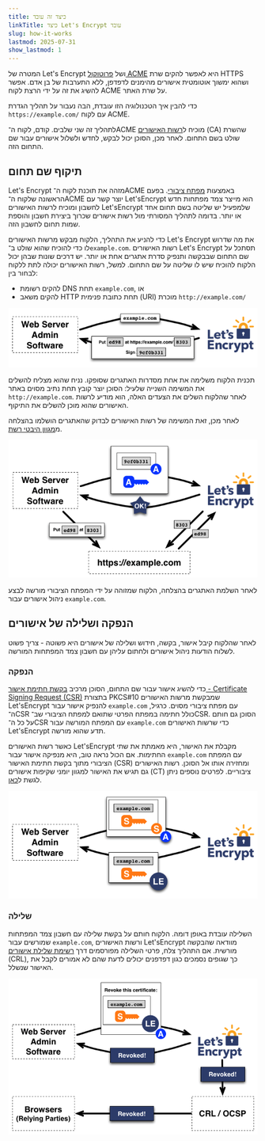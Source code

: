 ```yaml
---
title: כיצד זה עובד
linkTitle: כיצד Let's Encrypt עובד
slug: how-it-works
lastmod: 2025-07-31
show_lastmod: 1
---
```


המטרה של Let's&nbsp;Encrypt ושל [פרוטוקול ACME](https://tools.ietf.org/html/rfc8555) היא לאפשר להקים שרת HTTPS ושהוא ימשוך אוטומטית אישורים מהימנים לדפדפן, ללא התערבות של בן אדם. אפשר להשיג את זה על ידי הרצת לקוח ACME על שרת האתר.

כדי להבין איך הטכנולוגיה הזו עובדת, הבה נעבור על תהליך הגדרת `https://example.com/` עם לקוח ACME.

לתהליך זה שני שלבים. קודם, לקוח ה־ACME מוכיח ל[רשות האישורים](https://simple.wikipedia.org/wiki/Certificate_authority) (CA) שהשרת שולט בשם התחום. לאחר מכן, הסוכן יכול לבקש, לחדש ולשלול אישורים עבור שם התחום הזה.

## תיקוף שם תחום

Let's Encrypt מזהה את תוכנת לקוח ה־ACME באמצעות [מפתח ציבורי](https://he.wikipedia.org/wiki/מפתח_ציבורי). בפעם הראשונה שלקוח ה־ACME יוצר קשר עם Let'sEncrypt הוא מייצר צמד מפתחות חדש לחשבון ומוכיח לרשות האישורים Let'sEncrypt שלמפעיל יש שליטה בשם תחום אחד או יותר. בדומה לתהליך המסורתי מול רשות אישורים שכרוך ביצירת חשבון והוספת שמות תחום לחשבון הזה.

כדי להניע את התהליך, הלקוח מבקש מרשות האישורים Let's Encrypt את מה שדרוש לו כדי להוכיח שהוא שולט ב־`example.com`. רשות האישורים Let's Encrypt תסתכל על שם התחום שבבקשה ותנפיק סדרת אתגרים אחת או יותר. יש דרכים שונות שבהן יכול הלקוח להוכיח שיש לו שליטה על שם התחום. למשל, רשות האישורים יכולה לתת ללקוח לבחור בין:

* להקים רשומת DNS תחת `example.com`, או
* להקים משאב HTTP תחת כתובת פנימית (URI) מוכרת `http://example.com/‎`

<div class="howitworks-figure">
<img alt="בקשת אתגרים לתיקוף example.com"
     src="/images/howitworks_challenge.png"/>
</div>

תכנית הלקוח משלימה את אחת מסדרות האתגרים שסופקו. נניח שהוא מצליח להשלים את המשימה השנייה שלעיל: הסוכן יוצר קובץ תחת נתיב מסוים באתר `http://example.com`. לאחר שהלקוח השלים את הצעדים האלה, הוא מודיע לרשות האישורים שהוא מוכן להשלים את התיקוף.

לאחר מכן, זאת המשימה של רשות האישורים לבדוק שהאתגרים הושלמו בהצלחה מ[מגוון היבטי רשת](/2020/02/19/multi-perspective-validation).

<div class="howitworks-figure">
<img alt="בקשת הרשאה כדי לפעול עבור example.com"
     src="/images/howitworks_authorization.png"/>
</div>

לאחר השלמת האתגרים בהצלחה, הלקוח שמזוהה על ידי המפתח הציבורי מורשה לבצע ניהול אישורים עבור `example.com`.


## הנפקה ושלילה של אישורים

לאחר שהלקוח קיבל אישור, בקשה, חידוש ושלילה של אישורים היא פשוטה - צריך פשוט לשלוח הודעות ניהול אישורים ולחתום עליהן עם חשבון צמד המפתחות המורשה.

### הנפקה

כדי להשיג אישור עבור שם התחום, הסוכן מרכיב [בקשת חתימת אישור - Certificate Signing Request ‏(CSR)](https://tools.ietf.org/html/rfc2986) בתצורת PKCS#10 שמבקשת מרשות האישורים Let'sEncrypt להנפיק אישור עבור `example.com` עם מפתח ציבורי מסוים. כרגיל, ה־CSR כולל חתימה במפתח הפרטי שתואם למפתח הציבורי שב־CSR. הסוכן גם חותם על כל ה־CSR עם המפתח המורשה עבור `example.com` כדי שרשות האישורים Let'sEncrypt תדע שהוא מורשה.

כאשר רשות האישורים Let'sEncrypt מקבלת את האישור, היא מאמתת את שתי החתימות. אם הכול נראה טוב, היא מנפיקה אישור עבור `example.com` עם המפתח הציבורי מתוך בקשת חתימת האישור (CSR) ומחזירה אותו אל הסוכן. רשות האישורים גם תגיש את האישור למגוון יומני שקיפות אישורים (CT) ציבוריים. לפרטים נוספים ניתן לגשת ל[כאן](https://certificate.transparency.dev/howctworks/#pki).

<div class="howitworks-figure">
<img alt="בקשת אישור עבור example.com"
     src="/images/howitworks_certificate.png"/>
</div>

### שלילה

השלילה עובדת באופן דומה. הלקוח חותם על בקשת שלילה עם חשבון צמד המפתחות שמורשים עבור `example.com`, ורשות האישורים Let'sEncrypt מוודאה שהבקשה מורשית. אם התהליך צלח, פרטי השלילה מפורסמים דרך [רשימת שלילת אישורים](https://en.wikipedia.org/wiki/Certificate_revocation_list) (CRL), כך שגופים נסמכים כגון דפדפנים יכולים לדעת שהם לא אמורים לקבל את האישור שנשלל.

<div class="howitworks-figure">
<img alt="בקשת שלילת אישור עבור example.com"
     src="/images/howitworks_revocation.png"/>
</div>
